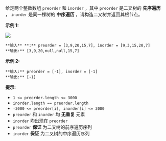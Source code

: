 给定两个整数数组 `preorder` 和 `inorder` ，其中 `preorder` 是二叉树的 **先序遍历** ， `inorder`
是同一棵树的 **中序遍历** ，请构造二叉树并返回其根节点。



**示例 1:**

![](https://assets.leetcode.com/uploads/2021/02/19/tree.jpg)

    
    
    **输入** **:** preorder = [3,9,20,15,7], inorder = [9,3,15,20,7]
    **输出:** [3,9,20,null,null,15,7]
    

**示例 2:**

    
    
    **输入:** preorder = [-1], inorder = [-1]
    **输出:** [-1]
    



**提示:**

  * `1 <= preorder.length <= 3000`
  * `inorder.length == preorder.length`
  * `-3000 <= preorder[i], inorder[i] <= 3000`
  * `preorder` 和 `inorder` 均 **无重复** 元素
  * `inorder` 均出现在 `preorder`
  * `preorder`  **保证** 为二叉树的前序遍历序列
  * `inorder`  **保证** 为二叉树的中序遍历序列

